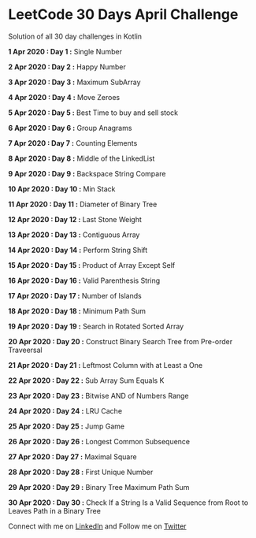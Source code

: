 # LeetCode 30 Days April Challenge
Solution of  all  30 day challenges  in Kotlin

**1 Apr 2020 : Day 1 :** Single Number

**2 Apr 2020 : Day 2 :** Happy Number

**3 Apr 2020 : Day 3 :** Maximum SubArray

**4 Apr 2020 : Day 4 :** Move Zeroes

**5 Apr 2020 : Day 5 :** Best Time to buy and sell stock

**6 Apr 2020 : Day 6 :** Group Anagrams

**7 Apr 2020 : Day 7 :** Counting Elements

**8 Apr 2020 : Day 8 :** Middle of the LinkedList

**9 Apr 2020 : Day 9 :** Backspace String Compare

**10 Apr 2020 : Day 10 :** Min Stack

**11 Apr 2020 : Day 11 :** Diameter of Binary Tree

**12 Apr 2020 : Day 12 :** Last Stone Weight

**13 Apr 2020 : Day 13 :** Contiguous Array

**14 Apr 2020 : Day 14 :** Perform String Shift

**15 Apr 2020 : Day 15 :** Product of Array Except Self

**16 Apr 2020 : Day 16 :** Valid Parenthesis String

**17 Apr 2020 : Day 17 :** Number of Islands

**18 Apr 2020 : Day 18 :** Minimum Path Sum

**19 Apr 2020 : Day 19 :** Search in Rotated Sorted Array

**20 Apr 2020 : Day 20 :** Construct Binary Search Tree from Pre-order Traveersal

**21 Apr 2020 : Day 21 :** Leftmost Column with at Least a One

**22 Apr 2020 : Day 22 :** Sub Array Sum Equals K

**23 Apr 2020 : Day 23 :** Bitwise AND of Numbers Range

**24 Apr 2020 : Day 24 :** LRU Cache

**25 Apr 2020 : Day 25 :** Jump Game

**26 Apr 2020 : Day 26 :** Longest Common Subsequence

**27 Apr 2020 : Day 27 :** Maximal Square

**28 Apr 2020 : Day 28 :** First Unique Number

**29 Apr 2020 : Day 29 :** Binary Tree Maximum Path Sum

**30 Apr 2020 : Day 30 :** Check If a String Is a Valid Sequence from Root to Leaves Path in a Binary Tree


Connect with me on [LinkedIn](https://www.linkedin.com/in/manishandroidexpert/) and Follow me on [Twitter](https://twitter.com/manishandroid)
